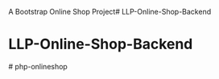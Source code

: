 A Bootstrap Online Shop Project# LLP-Online-Shop-Backend
# LLP-Online-Shop-Backend
#   p h p - o n l i n e s h o p  
 